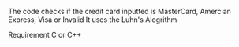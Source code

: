 The code checks if the credit card inputted is MasterCard, Amercian Express, Visa or Invalid
It uses the Luhn's Alogrithm

Requirement
C or C++